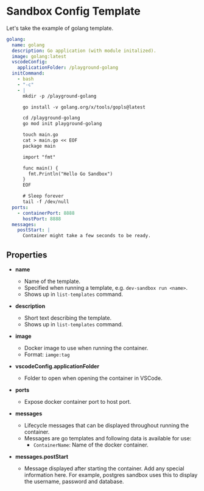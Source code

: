# Sandbox Config Template

Let's take the example of golang template.

```yaml
golang:
  name: golang
  description: Go application (with module initalized).
  image: golang:latest
  vscodeConfig:
    applicationFolder: /playground-golang
  initCommand:
    - bash
    - "-c"
    - |
      mkdir -p /playground-golang

      go install -v golang.org/x/tools/gopls@latest

      cd /playground-golang
      go mod init playground-golang

      touch main.go
      cat > main.go << EOF
      package main

      import "fmt"

      func main() {
        fmt.Println("Hello Go Sandbox")
      }
      EOF

      # Sleep forever
      tail -f /dev/null
  ports:
    - containerPort: 8888
      hostPort: 8888
  messages:
    postStart: |
      Container might take a few seconds to be ready.
```

## Properties

- **name**

  - Name of the template.
  - Specified when running a template, e.g. `dev-sandbox run <name>`.
  - Shows up in `list-templates` command.

- **description**

  - Short text describing the template.
  - Shows up in `list-templates` command.

- **image**

  - Docker image to use when running the container.
  - Format: `iamge:tag`

- **vscodeConfig.applicationFolder**

  - Folder to open when opening the container in VSCode.

- **ports**

  - Expose docker container port to host port.

- **messages**

  - Lifecycle messages that can be displayed throughout running the container.
  - Messages are go templates and following data is available for use:
    - `ContainerName`: Name of the docker container.

- **messages.postStart**
  - Message displayed after starting the container. Add any special information here. For example, postgres sandbox uses this to display the username, password and database.
